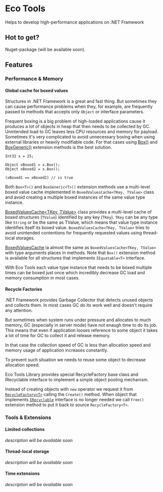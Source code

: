 Eco Tools
=========
Helps to develop high-performance applications on .NET Framework

Hot to get?
-----------
Nuget-package (will be available soon).

Features
-----------

### Performance & Memory
#### Global cache for boxed values
Structures in .NET Framework is a great and fast thing. But sometimes they can
cause performance problems when they, for example, are frequently passed to
methods that accepts only `Object` or interface parameters.

Frequent boxing is a big problem of high-loaded applications cause it produces a
lot of objects in heap that then needs to be collected by GC. Unintended load to
GC leaves less CPU resources and memory for payload. Sometimes it's very
complicated to avoid unnecessary boxing when using external libraries or heavily
modifiable code. For that cases using [Box()][1] and [BoxGeneric()][2] extension
methods is the best solution.

~~~~~~~~~~~~~~~~~~~~~~~~~~~~~~~~~~~~~~~~~~~~~~~~~~~~~~~~~~~~~~~~~~~~~~~~~~~~~~~~
Int32 x = 25;

Object xBoxed1 = x.Box();
Object xBoxed2 = x.Box();

(xBoxed1 == xBoxed2) // is true
~~~~~~~~~~~~~~~~~~~~~~~~~~~~~~~~~~~~~~~~~~~~~~~~~~~~~~~~~~~~~~~~~~~~~~~~~~~~~~~~

Both `Box<T>()` and `BoxGeneric<T>()` extension methods use a multi-level boxed
value cache implemented in `BoxedValuesCache<TKey, TValue>` class and avoid
creating a multiple boxed instances of the same value type instance.

[BoxedValuesCache\<TKey, TValue\>][3] class provides a multi-level cache of
boxed structures (`TValue`) identified by any key (`TKey`). `TKey` can be any
type like `String` or be the same as TValue, which means that value type
instance identifies itself its boxed value. `BoxedValuesCache<TKey, TValue>`
tries to avoid unintended contentions for frequently requested values using
thread-local storages.

[BoxedValuesCache][4] ia almost the same as `BoxedValuesCache<TKey, TValue>`
with type arguments places in methods. Note that `Box()` extension method is
available for all structures that implements `IEquatable<T>` interface.

With Eco Tools each value type instance that needs to be boxed multiple times
can be boxed just once which incredibly decrease GC load and memory consumption
in most cases.

#### Recycle Factories
.NET Framework provides Garbage Collector that detects unused objects and
collects them. In most cases GC do its work well and doesn't require any attention. 

But sometimes when system runs under pressure and allocates to much memory, GC (especially in server mode)
have not enaugh time to do its job. This means that even if application looses reference to some object 
it takes a lot of time for GC to collect it and release memory.

In that case the collection speed of GC is less than allocation speed and memory usage of application 
increases constantly.

To prevent such situation we needs to reuse some object to decrease allocation speed.

Eco Tools Library provides special RecycleFactory<T> base class and IRecyclable interface to implement 
a simple object pooling mechanism.
 
Instead of creating objects with `new` operator we request it from [`RecycleFactory<T>`][5] calling the `Create()` method.
When object that implements [`IRecyclable`][6] interface is no longer needed we call `Free()` extension method 
to put it back to source `RecycleFactory<T>`.

### Tools & Extensions
#### Limited collections
*description will be available soon*

#### Thread-local storage
*description will be available soon*

#### Time extensions
*description will be available soon*

[1]: </Sources/Ecore/Boxing/Structure.cs#L18>
[2]: </Sources/Ecore/Boxing/Structure.cs#L29>
[3]: </Sources/Ecore/Boxing/BoxedValuesCache%602.cs>
[4]: </Sources/Ecore/Boxing/BoxedValuesCache.cs>
[5]: </Sources/Eco.Recycling/RecycleFactory.cs>
[6]: </Sources/Eco.Recycling/IRecyclable.cs>